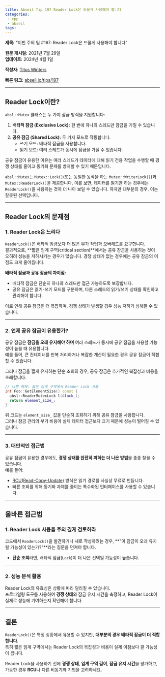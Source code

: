 ```yaml
---
title: Abseil Tip 197 Reader Lock은 드물게 사용해야 합니다
categories:
 - cpp
 - abseil
tags:
---
```



**제목:** "이번 주의 팁 #197: Reader Lock은 드물게 사용해야 합니다"  

**원문 게시일:** 2021년 7월 29일  
**업데이트:** 2024년 4월 1일  

**작성자:** [Titus Winters](mailto:titus@cs.ucr.edu)  

**빠른 링크:** [abseil.io/tips/197](https://abseil.io/tips/197)  

---

## **Reader Lock이란?**

`absl::Mutex` 클래스는 두 가지 잠금 방식을 지원합니다:

1. **배타적 잠금 (Exclusive Lock):** 한 번에 하나의 스레드만 잠금을 가질 수 있습니다.
2. **공유 잠금 (Shared Lock):** 두 가지 모드로 작동합니다.
   - 쓰기 모드: 배타적 잠금을 사용합니다.
   - 읽기 모드: 여러 스레드가 동시에 잠금을 가질 수 있습니다.

공유 잠금이 유용한 이유는 여러 스레드가 데이터에 대해 읽기 전용 작업을 수행할 때 경쟁 상태를 줄이고 동기화 문제를 방지할 수 있기 때문입니다.

`absl::Mutex`는 `Mutex::Lock()`(또는 동일한 동작을 하는 `Mutex::WriterLock()`)과 `Mutex::ReaderLock()`을 제공합니다. 이를 보면, 데이터를 읽기만 하는 경우에는 `ReaderLock()`을 사용하는 것이 더 나아 보일 수 있습니다. 하지만 대부분의 경우, 이는 잘못된 선택입니다.

---

## **Reader Lock의 문제점**

### **1. Reader Lock은 느리다**

`ReaderLock()`은 배타적 잠금보다 더 많은 부가 작업과 오버헤드를 요구합니다.  
결과적으로, **짧은 임계 구역(critical section)**에서는 공유 잠금을 사용하는 것이 오히려 성능을 저하시키는 경우가 많습니다. 경쟁 상태가 없는 경우에는 공유 잠금의 이점도 크게 줄어듭니다.

**배타적 잠금과 공유 잠금의 차이점:**  
- 배타적 잠금은 단순히 하나의 스레드만 접근 가능하도록 보장합니다.
- 공유 잠금은 읽기-쓰기 모드를 구분하며, 다른 스레드의 읽기/쓰기 상태를 확인하고 관리해야 합니다.

이로 인해 공유 잠금은 더 복잡하며, 경쟁 상태가 발생할 경우 성능 저하가 심해질 수 있습니다.

---

### **2. 언제 공유 잠금이 유용한가?**

공유 잠금은 **잠금을 오래 유지해야 하며** 여러 스레드가 동시에 공유 잠금을 사용할 가능성이 높을 때 유용합니다.  
예를 들어, 큰 컨테이너를 반복 처리하거나 복잡한 계산이 필요한 경우 공유 잠금이 적합할 수 있습니다.  

그러나 잠금을 짧게 유지하는 단순 조회의 경우, 공유 잠금은 추가적인 복잡성과 비용을 초래합니다.

```cpp
// 나쁜 예제: 짧은 임계 구역에서 Reader Lock 사용
int Foo::GetElementSize() const {
  absl::ReaderMutexLock l(&lock_);
  return element_size_;
}
```

위 코드는 `element_size_` 값을 단순히 조회하기 위해 공유 잠금을 사용합니다.  
그러나 잠금 관리의 부가 비용이 실제 데이터 접근보다 크기 때문에 성능이 떨어질 수 있습니다.

---

### **3. 대안적인 접근법**

공유 잠금이 유용한 경우에도, **경쟁 상태를 완전히 피하는 더 나은 방법**을 종종 찾을 수 있습니다.  
예를 들어:
- [RCU(Read-Copy-Update)](https://abseil.io/docs/cpp/guides/synchronization) 방식은 읽기 경로를 사실상 무료로 만듭니다.
- 빠른 조회를 위해 동기화 자체를 줄이는 특수화된 인터페이스를 사용할 수 있습니다.

---

## **올바른 접근법**

### **1. Reader Lock 사용을 주의 깊게 검토하라**

코드에서 `ReaderLock()`을 발견하거나 새로 작성하려는 경우, **"이 잠금이 오래 유지될 가능성이 있는가?"**라는 질문을 던져야 합니다.  
- **단순 조회**라면, 배타적 잠금(`Lock`)이 더 나은 선택일 가능성이 높습니다.  

---

### **2. 성능 분석 활용**

Reader Lock의 유효성은 상황에 따라 달라질 수 있습니다.  
프로파일링 도구를 사용하여 **경쟁 상태**와 잠금 유지 시간을 측정하고, Reader Lock이 실제로 성능에 기여하는지 확인해야 합니다.

---

## **결론**

`ReaderLock()`은 특정 상황에서 유용할 수 있지만, **대부분의 경우 배타적 잠금이 더 적합합니다.**  
특히 짧은 임계 구역에서는 Reader Lock의 복잡성과 비용이 실제 이점보다 클 가능성이 큽니다.  

Reader Lock을 사용하기 전에 **경쟁 상태**, **임계 구역 길이**, **잠금 유지 시간**을 평가하고, 가능한 경우 **RCU**나 다른 비동기화 기법을 고려하세요.